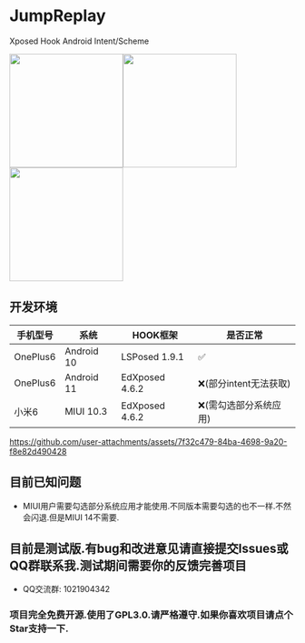 # JumpReplay

Xposed Hook Android Intent/Scheme

<img src="https://github.com/user-attachments/assets/cc1c2e44-f5b4-4826-a957-72e727990bc4" width="200"/><img src="https://github.com/user-attachments/assets/72534255-31a9-417d-b030-817cefbf93c2" width="200"/><img src="https://github.com/user-attachments/assets/f4a6f979-22dd-4894-b9d5-f88091f00431" width="200"/>

## 开发环境

| 手机型号     | 系统         | HOOK框架         | 是否正常            |
|----------|------------|----------------|-----------------|
| OnePlus6 | Android 10 | LSPosed 1.9.1  | ✅               |
| OnePlus6 | Android 11 | EdXposed 4.6.2 | ❌(部分intent无法获取) |
| 小米6      | MIUI 10.3  | EdXposed 4.6.2 | ❌(需勾选部分系统应用)    |

https://github.com/user-attachments/assets/7f32c479-84ba-4698-9a20-f8e82d490428

## 目前已知问题

- MIUI用户需要勾选部分系统应用才能使用.不同版本需要勾选的也不一样.不然会闪退.但是MIUI 14不需要.

## 目前是测试版.有bug和改进意见请直接提交Issues或QQ群联系我.测试期间需要你的反馈完善项目

- QQ交流群: 1021904342

### 项目完全免费开源.使用了GPL3.0.请严格遵守.如果你喜欢项目请点个Star支持一下.
